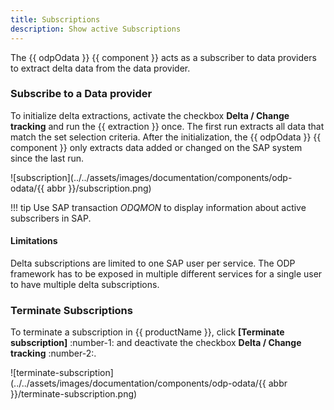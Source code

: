 ```yaml
---
title: Subscriptions
description: Show active Subscriptions
---
```


The {{ odpOdata }} {{ component }} acts as a subscriber to data providers to extract delta data from the data provider. 


### Subscribe to a Data provider

To initialize delta extractions, activate the checkbox **Delta / Change tracking** and run the {{ extraction }} once.
The first run extracts all data that match the set selection criteria.
After the initialization, the {{ odpOdata }} {{ component }} only extracts data added or changed on the SAP system since the last run. 

![subscription](../../assets/images/documentation/components/odp-odata/{{ abbr }}/subscription.png)

!!! tip
	Use SAP transaction *ODQMON* to display information about active subscribers in SAP.
	
#### Limitations

Delta subscriptions are limited to one SAP user per service. 
The ODP framework has to be exposed in multiple different services for a single user to have multiple delta subscriptions.


### Terminate Subscriptions

To terminate a subscription in {{ productName }}, click **[Terminate subscription]** :number-1: and deactivate the checkbox **Delta / Change tracking** :number-2:.

![terminate-subscription](../../assets/images/documentation/components/odp-odata/{{ abbr }}/terminate-subscription.png)